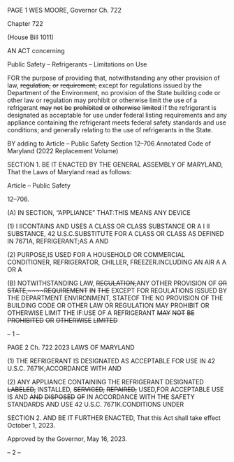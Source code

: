 PAGE 1
WES MOORE, Governor Ch. 722

Chapter 722

(House Bill 1011)

AN ACT concerning

Public Safety – Refrigerants – Limitations on Use

FOR the purpose of providing that, notwithstanding any other provision of law, ~~regulation,~~
~~or~~ ~~requirement,~~ except for regulations issued by the Department of the Environment,
no provision of the State building code or other law or regulation may prohibit or
otherwise limit the use of a refrigerant ~~may~~ ~~not~~ ~~be~~ ~~prohibited~~ ~~or~~ ~~otherwise~~ ~~limited~~ if
the refrigerant is designated as acceptable for use under federal listing requirements
and any appliance containing the refrigerant meets federal safety standards and use
conditions; and generally relating to the use of refrigerants in the State.

BY adding to
Article – Public Safety
Section 12–706
Annotated Code of Maryland
(2022 Replacement Volume)

SECTION 1. BE IT ENACTED BY THE GENERAL ASSEMBLY OF MARYLAND,
That the Laws of Maryland read as follows:

Article – Public Safety

12–706.

(A) IN SECTION, “APPLIANCE” THAT:THIS MEANS ANY DEVICE

(1) I IICONTAINS AND USES A CLASS OR CLASS SUBSTANCE OR A
I II SUBSTANCE, 42 U.S.C.SUBSTITUTE FOR A CLASS OR CLASS AS DEFINED IN
7671A, REFRIGERANT;AS A AND

(2) PURPOSE,IS USED FOR A HOUSEHOLD OR COMMERCIAL
CONDITIONER, REFRIGERATOR, CHILLER, FREEZER.INCLUDING AN AIR A A OR A

(B) NOTWITHSTANDING LAW, ~~REGULATION,~~ANY OTHER PROVISION OF ~~OR~~
~~STATE,~~~~REQUIREMENT~~ ~~IN~~ ~~THE~~ EXCEPT FOR REGULATIONS ISSUED BY THE
DEPARTMENT ENVIRONMENT, STATEOF THE NO PROVISION OF THE BUILDING
CODE OR OTHER LAW OR REGULATION MAY PROHIBIT OR OTHERWISE LIMIT THE
IF:USE OF A REFRIGERANT ~~MAY~~ ~~NOT~~ ~~BE~~ ~~PROHIBITED~~ ~~OR~~ ~~OTHERWISE~~ ~~LIMITED~~

– 1 –

PAGE 2
Ch. 722 2023 LAWS OF MARYLAND

(1) THE REFRIGERANT IS DESIGNATED AS ACCEPTABLE FOR USE IN
42 U.S.C. 7671K;ACCORDANCE WITH AND

(2) ANY APPLIANCE CONTAINING THE REFRIGERANT DESIGNATED
~~LABELED,~~ INSTALLED, ~~SERVICED,~~ ~~REPAIRED,~~ USED,FOR ACCEPTABLE USE IS AND
~~AND~~ ~~DISPOSED~~ ~~OF~~ IN ACCORDANCE WITH THE SAFETY STANDARDS AND USE
42 U.S.C. 7671K.CONDITIONS UNDER

SECTION 2. AND BE IT FURTHER ENACTED, That this Act shall take effect
October 1, 2023.

Approved by the Governor, May 16, 2023.

– 2 –